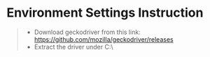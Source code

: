 Environment Settings Instruction
===================

> - Download geckodriver from this link:
https://github.com/mozilla/geckodriver/releases
> - Extract the driver under C:\
